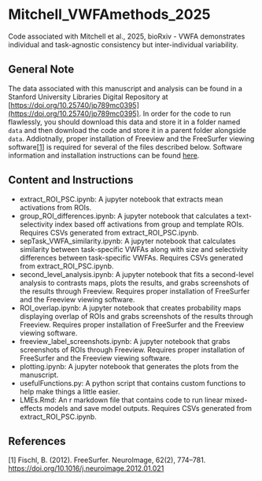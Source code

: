 # Mitchell_VWFAmethods_2025
Code associated with Mitchell et al., 2025, bioRxiv - VWFA demonstrates individual and task-agnostic consistency but inter-individual variability.

## General Note
The data associated with this manuscript and analysis can be found in a Stanford University Libraries Digital Repository at [https://doi.org/10.25740/jp789mc0395](https://doi.org/10.25740/jp789mc0395). In order for the code to run flawlessly, you should download this data and store it in a folder named `data` and then download the code and store it in a parent folder alongside `data`. Addiotnally, proper installation of Freeview and the FreeSurfer viewing software[[1]](#1) is required for several of the files described below. Software information and installation instructions can be found [here](https://surfer.nmr.mgh.harvard.edu/).

## Content and Instructions
- extract_ROI_PSC.ipynb: A jupyter notebook that extracts mean activations from ROIs.
- group_ROI_differences.ipynb: A jupyter notebook that calculates a text-selectivity index based off activations from group and template ROIs. Requires CSVs generated from extract_ROI_PSC.ipynb.
- sepTask_VWFA_similarity.ipynb: A jupyter notebook that calculates similarity between task-specific VWFAs along with size and selectivity differences between task-specific VWFAs. Requires CSVs generated from extract_ROI_PSC.ipynb.
- second_level_analysis.ipynb: A jupyter notebook that fits a second-level analysis to contrasts maps, plots the results, and grabs screenshots of the results through Freeview. Requires proper installation of FreeSurfer and the Freeview viewing software.
- ROI_overlap.ipynb: A jupyter notebook that creates probability maps displaying overlap of ROIs and grabs screenshots of the results through Freeview. Requires proper installation of FreeSurfer and the Freeview viewing software.
- freeview_label_screenshots.ipynb: A jupyter notebook that grabs screenshots of ROIs through Freeview. Requires proper installation of FreeSurfer and the Freeview viewing software.
- plotting.ipynb: A jupyter notebook that generates the plots from the manuscript.
- usefulFunctions.py: A python script that contains custom functions to help make things a little easier.
- LMEs.Rmd: An r markdown file that contains code to run linear mixed-effects models and save model outputs. Requires CSVs generated from extract_ROI_PSC.ipynb.

## References 
<a id="1">[1]</a> 
Fischl, B. (2012). FreeSurfer. NeuroImage, 62(2), 774–781. https://doi.org/10.1016/j.neuroimage.2012.01.021

